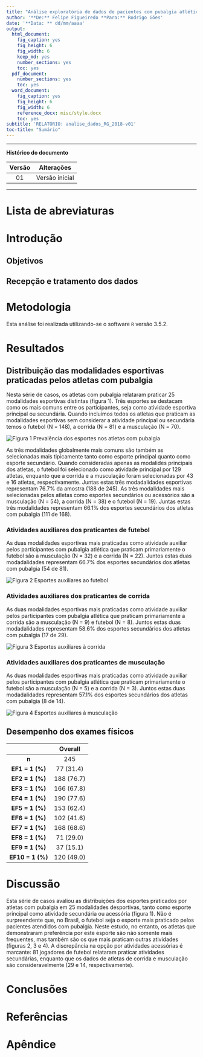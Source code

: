 ```yaml
---
title: "Análise exploratória de dados de pacientes com pubalgia atlética no Brasil"
author: '**De:** Felipe Figueiredo **Para:** Rodrigo Góes'
date: '**Data: ** dd/mm/aaaa'
output:
  html_document:
    fig_caption: yes
    fig_height: 6
    fig_width: 6
    keep_md: yes
    number_sections: yes
    toc: yes
  pdf_document:
    number_sections: yes
    toc: yes
  word_document:
    fig_caption: yes
    fig_height: 6
    fig_width: 6
    reference_docx: misc/style.docx
    toc: yes
subtitle: 'RELATÓRIO: analise_dados_RG_2018-v01'
toc-title: "Sumário"
---
```




---

**Histórico do documento**


| Versão |   Alterações   |
|:------:|:--------------:|
|   01   | Versão inicial |

---

<!-- # Assinaturas -->

<!-- ```{r, echo=FALSE} -->
<!-- sig.field <- "__________________________" -->
<!-- date.field <- "_____________" -->
<!-- Stat <- c("Elaborador", "Felipe Figueiredo", "Bioestatístico", sig.field, date.field) -->
<!-- Reviewer <- c("Revisado por", "", "", sig.field, date.field) -->
<!-- Approver <- c("Verificado por", "", "", sig.field, date.field) -->
<!-- Final.Approver <- c("Aprovação final", "", "", sig.field, date.field) -->

<!-- sigs <- rbind( -->
<!--   Stat -->
<!--   , Reviewer -->
<!--   , Approver -->
<!--   , Final.Approver -->
<!--   ) -->
<!-- rownames(sigs) <- NULL -->
<!-- colnames(sigs) <- c("Papel", "Nome", "Função", "Assinatura", "Data") -->

<!-- pander(sigs, split.cells = c(9, 14, 14, 16, 8), split.table = Inf) -->
<!-- # kable(sigs) -->
<!-- ``` -->

# Lista de abreviaturas

# Introdução

## Objetivos

## Recepção e tratamento dos dados

# Metodologia



Esta análise foi realizada utilizando-se o software `R` versão 3.5.2.



# Resultados

## Distribuição das modalidades esportivas praticadas pelos atletas com pubalgia



Nesta série de casos, os atletas com pubalgia relataram praticar 25 modalidades esportivas distintas (figura 1).
Três esportes se destacam como os mais comuns entre os participantes, seja como atividade esportiva principal ou secundária.
Quando incluímos todos os atletas que praticam as modalidades esportivas sem considerar a atividade principal ou secundária temos
o futebol (N = 148),
a corrida (N = 81)
e a musculação (N = 70).

![**Figura 1** Prevalência dos esportes nos atletas com pubalgia](../figures/esp_prev.png)

As três modalidades globalmente mais comuns são também as selecionadas mais tipicamente tanto como esporte principal quanto como esporte secundário.
Quando consideradas apenas as modalides principais dos atletas, o futebol foi selecionado como atividade principal por 129 atletas, enquanto que a corrida e a musculação foram selecionadas por 43 e 16 atletas, respectivamente.
Juntas estas três modadalidades esportivas representam
76.7%
da amostra (188 de 245).
As três modalidades mais selecionadas pelos atletas como esportes secundários ou acessórios são
a musculação (N = 54),
a corrida (N = 38)
e o futebol (N = 19).
Juntas estas três modalidades representam
66.1%
dos esportes secundários dos atletas com pubalgia (111 de 168).

### Atividades auxiliares dos praticantes de futebol



As duas modalidades esportivas mais praticadas como atividade auxiliar pelos participantes com pubalgia atlética que praticam primariamente o futebol são a
musculação (N = 32)
e a corrida (N = 22).
Juntos estas duas modadalidades representam
66.7%
dos esportes secundários dos atletas com pubalgia (54 de 81).

![**Figura 2** Esportes auxiliares ao futebol](../figures/esp_sec_fut.png)

### Atividades auxiliares dos praticantes de corrida



As duas modalidades esportivas mais praticadas como atividade auxiliar pelos participantes com pubalgia atlética que praticam primariamente a corrida são a
musculação (N = 9)
e futebol (N = 8).
Juntos estas duas modadalidades representam
58.6%
dos esportes secundários dos atletas com pubalgia (17 de 29).

![**Figura 3** Esportes auxiliares à corrida](../figures/esp_sec_corr.png)


### Atividades auxiliares dos praticantes de musculação



As duas modalidades esportivas mais praticadas como atividade auxiliar pelos participantes com pubalgia atlética que praticam primariamente o futebol são a
musculação (N = 5)
e a corrida (N = 3).
Juntos estas duas modadalidades representam
57.1%
dos esportes secundários dos atletas com pubalgia (8 de 14).

![**Figura 4** Esportes auxiliares à musculação](../figures/esp_sec_musc.png)

## Desempenho dos exames físicos


|      &nbsp;      |  Overall   |
|:----------------:|:----------:|
|      **n**       |    245     |
| **EF1 = 1 (%)**  | 77 (31.4)  |
| **EF2 = 1 (%)**  | 188 (76.7) |
| **EF3 = 1 (%)**  | 166 (67.8) |
| **EF4 = 1 (%)**  | 190 (77.6) |
| **EF5 = 1 (%)**  | 153 (62.4) |
| **EF6 = 1 (%)**  | 102 (41.6) |
| **EF7 = 1 (%)**  | 168 (68.6) |
| **EF8 = 1 (%)**  | 71 (29.0)  |
| **EF9 = 1 (%)**  | 37 (15.1)  |
| **EF10 = 1 (%)** | 120 (49.0) |

<!-- # Exceções e Desvios do teste -->

# Discussão

Esta série de casos avaliou as distribuições dos esportes praticados por atletas com pubalgia em 25 modalidades desportivas, tanto como esporte principal como atividade secundária ou acessória (figura 1).
Não é surpreendente que, no Brasil, o futebol seja o esporte mais praticado pelos pacientes atendidos com pubalgia.
Neste estudo, no entanto, os atletas que demonstraram preferência por este esporte são não somente mais frequentes, mas também são os que mais praticam outras atividades (figuras 2, 3 e 4).
A discrepância na opção por atividades acessórias é marcante:
81 jogadores de futebol relataram praticar atividades secundárias,
enquanto que os dados de atletas de corrida e musculação são consideravelmente (29 e 14, respectivamente).

# Conclusões


# Referências

# Apêndice

